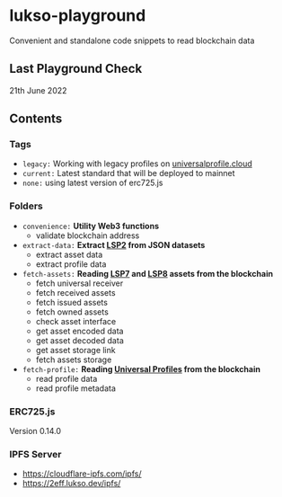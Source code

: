 # lukso-playground
 
Convenient and standalone code snippets to read blockchain data

## Last Playground Check

21th June 2022

## Contents

### Tags
- `legacy:` Working with legacy profiles on [universalprofile.cloud](https://universalprofile.cloud/)
- `current:` Latest standard that will be deployed to mainnet
- `none:` using latest version of erc725.js

### Folders

- `convenience:` **Utility Web3 functions**
    - validate blockchain address
- `extract-data:` **Extract [LSP2](https://docs.lukso.tech/standards/generic-standards/lsp2-json-schema) from JSON datasets**
    - extract asset data
    - extract profile data
- `fetch-assets:` **Reading [LSP7](https://docs.lukso.tech/standards/nft-2.0/LSP7-Digital-Asset) and [LSP8](https://docs.lukso.tech/standards/nft-2.0/LSP8-Identifiable-Digital-Asset) assets from the blockchain**
    - fetch universal receiver
    - fetch received assets
    - fetch issued assets
    - fetch owned assets
    - check asset interface
    - get asset encoded data
    - get asset decoded data
    - get asset storage link
    - fetch assets storage
- `fetch-profile:` **Reading [Universal Profiles](https://docs.lukso.tech/standards/universal-profile/introduction) from the blockchain**
    - read profile data
    - read profile metadata

### ERC725.js

Version 0.14.0

### IPFS Server

- https://cloudflare-ipfs.com/ipfs/
- https://2eff.lukso.dev/ipfs/
